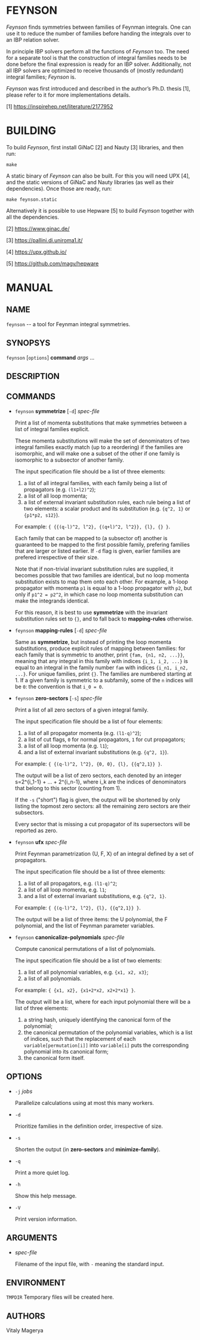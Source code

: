 # FEYNSON

*Feynson* finds symmetries between families of Feynman integrals.
One can use it to reduce the number of families before handing
the integrals over to an IBP relation solver.

In principle IBP solvers perform all the functions of *Feynson*
too. The need for a separate tool is that the construction of
integral families needs to be done before the final expression
is ready for an IBP solver. Additionally, not all IBP solvers
are optimized to receive thousands of (mostly redundant) integral
families; *Feynson* is.

*Feynson* was first introduced and described in the author’s
Ph.D. thesis [1], please refer to it for more implementations
details.

[1] https://inspirehep.net/literature/2177952

# BUILDING

To build *Feynson*, first install GiNaC [2] and Nauty [3]
libraries, and then run:

    make

A static binary of *Feynson* can also be built. For this you will
need UPX [4], and the static versions of GiNaC and Nauty libraries
(as well as their dependencies). Once those are ready, run:

    make feynson.static

Alternatively it is possible to use Hepware [5] to build *Feynson*
together with all the dependencies.

[2] https://www.ginac.de/

[3] https://pallini.di.uniroma1.it/

[4] https://upx.github.io/

[5] https://github.com/magv/hepware

# MANUAL

## NAME

`feynson` -- a tool for Feynman integral symmetries.

## SYNOPSYS

`feynson` [`options`] **command** *args* ...

## DESCRIPTION

## COMMANDS

* `feynson` **symmetrize** [`-d`] *spec-file*

  Print a list of momenta substitutions that make symmetries
  between a list of integral families explicit.

  These momenta substitutions will make the set of
  denominators of two integral families exactly match (up
  to a reordering) if the families are isomorphic, and
  will make one a subset of the other if one family is
  isomorphic to a subsector of another family.

  The input specification file should be a list of three
  elements:
  1) a list of all integral families, with each family
     being a list of propagators (e.g. `(l1+l2)^2`);
  2) a list of all loop momenta;
  3) a list of external invariant substitution rules, each
     rule being a list of two elements: a scalar product
     and its substitution (e.g. `{q^2, 1}` or `{p1*p2, s12}`).

  For example: `{ {{(q-l)^2, l^2}, {(q+l)^2, l^2}}, {l}, {} }`.

  Each family that can be mapped to (a subsector of) another
  is guaranteed to be mapped to the first possible family,
  prefering families that are larger or listed earlier.
  If `-d` flag is given, earlier families are prefered
  irrespective of their size.

  Note that if non-trivial invariant substitution rules
  are supplied, it becomes possible that two families are
  identical, but no loop momenta substitution exists to map
  them onto each other. For example, a 1-loop propagator
  with momenta `p1` is equal to a 1-loop propagator with
  `p2`, but only if `p1^2 = p2^2`, in which case no loop
  momenta substitution can make the integrands identical.

  For this reason, it is best to use **symmetrize** with the
  invariant substitution rules set to `{}`, and to fall back
  to **mapping-rules** otherwise.

* `feynson` **mapping-rules** [`-d`] *spec-file*

  Same as **symmetrize**, but instead of printing the loop
  momenta substitutions, produce explicit rules of mapping
  between families: for each family that is symmetric to
  another, print `{fam, {n1, n2, ...}}`, meaning that any
  integral in this family with indices `{i_1, i_2, ...}`
  is equal to an integral in the family number `fam` with
  indices `{i_n1, i_n2, ...}`. For unique families, print `{}`.
  The families are numbered starting at 1. If a given family
  is symmetric to a subfamily, some of the `n` indices will
  be `0`: the convention is that `i_0 = 0`.

* `feynson` **zero-sectors** [`-s`] *spec-file*

  Print a list of all zero sectors of a given integral
  family.

  The input specification file should be a list of four
  elements:
  1) a list of all propagator momenta (e.g. `(l1-q)^2`);
  2) a list of cut flags, `0` for normal propagators, `1`
     for cut propagators;
  3) a list of all loop momenta (e.g. `l1`);
  4) and a list of external invariant substitutions (e.g.
     `{q^2, 1}`).

  For example: `{ {(q-l)^2, l^2}, {0, 0}, {l}, {{q^2,1}} }`.

  The output will be a list of zero sectors, each denoted
  by an integer s=2^{i_1-1} + ... + 2^{i_n-1}, where i_k
  are the indices of denominators that belong to this
  sector (counting from 1).

  If the `-s` ("short") flag is given, the output will
  be shortened by only listing the topmost zero sectors:
  all the remaining zero sectors are their subsectors.

  Every sector that is missing a cut propagator of its
  supersectors will be reported as zero.

* `feynson` **ufx** *spec-file*

  Print Feynman parametrization (U, F, X) of an integral
  defined by a set of propagators.

  The input specification file should be a list of three
  elements:
  1) a list of all propagators, e.g. `(l1-q)^2`;
  2) a list of all loop momenta, e.g. `l1`;
  3) and a list of external invariant substitutions, e.g.
     `{q^2, 1}`.

  For example: `{ {(q-l)^2, l^2}, {l}, {{q^2,1}} }`.

  The output will be a list of three items: the U polynomial,
  the F polynomial, and the list of Feynman parameter
  variables.

* `feynson` **canonicalize-polynomials** *spec-file*

  Compute canonical permutations of a list of polynomials.

  The input specification file should be a list of two
  elements:
  1) a list of all polynomial variables, e.g. `{x1, x2, x3}`;
  2) a list of all polynomials.

  For example: `{ {x1, x2}, {x1+2*x2, x2+2*x1} }`.

  The output will be a list, where for each input polynomial
  there will be a list of three elements:
  1) a string hash, uniquely identifying the canonical
     form of the polynomial;
  2) the canonical permutation of the polynomial variables,
     which is a list of indices, such that the replacement
     of each `variable[permutation[i]]` into `variable[i]` puts
     the corresponding polynomial into its canonical form;
  3) the canonical form itself.

## OPTIONS

* `-j` *jobs*

  Parallelize calculations using at most this many workers.

* `-d`

  Prioritize families in the definition order, irrespective of size.

* `-s`

  Shorten the output (in **zero-sectors** and **minimize-family**).

* `-q`

  Print a more quiet log.

* `-h`

  Show this help message.

* `-V`

  Print version information.

## ARGUMENTS

* *spec-file*

  Filename of the input file, with `-` meaning the standard input.

## ENVIRONMENT

`TMPDIR`     Temporary files will be created here.

## AUTHORS

Vitaly Magerya
